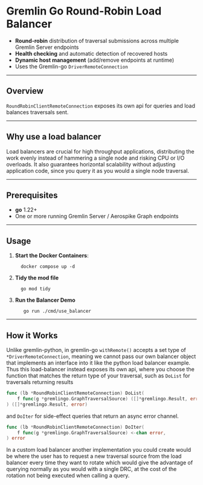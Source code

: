 # Gremlin Go Round-Robin Load Balancer

* **Round-robin** distribution of traversal submissions across multiple Gremlin Server endpoints
* **Health checking** and automatic detection of recovered hosts
* **Dynamic host management** (add/remove endpoints at runtime)
* Uses the Gremlin-go `DriverRemoteConnection`

---
## Overview
`RoundRobinClientRemoteConnection` exposes its own api for queries and load balances traversals sent.

---
## Why use a load balancer
Load balancers are crucial for high throughput applications, distributing the work evenly instead of hammering a single
node and risking CPU or I/O overloads. It also guarantees horizontal scalability without adjusting application code,
since you query it as you would a single node traversal.

---
## Prerequisites

* **go** 1.22+
* One or more running Gremlin Server / Aerospike Graph endpoints

---
## Usage

1. **Start the Docker Containers**:

    ```shell
      docker compose up -d
    ```
2. **Tidy the mod file**

   ```shell
     go mod tidy
   ```
3. **Run the Balancer Demo**

   ```shell
      go run ./cmd/use_balancer
   ```

---
## How it Works
Unlike gremlin-python, in gremlin-go `withRemote()` accepts a set type of `*DriverRemoteConnection`, meaning we cannot 
pass our own balancer object that implements an interface into it like the python load balancer example. 
Thus this load-balancer instead exposes its own api, where you choose the function that matches the return type of your 
traversal, such as `DoList` for traversals returning results
```go
func (lb *RoundRobinClientRemoteConnection) DoList(
	f func(g *gremlingo.GraphTraversalSource) ([]*gremlingo.Result, error),
) ([]*gremlingo.Result, error)
``` 
and `DoIter` for side-effect queries that return an async error channel.
```go
func (lb *RoundRobinClientRemoteConnection) DoIter(
	f func(g *gremlingo.GraphTraversalSource) <-chan error,
) error
```

In a custom load balancer another implementation you could create would be where the user has to request a new
traversal source from the load balancer every time they want to rotate which would give the advantage of querying
normally as you would with a single DRC, at the cost of the rotation not being executed when calling a query.